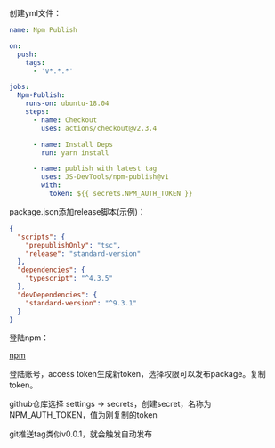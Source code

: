 创建yml文件：

```yml
name: Npm Publish

on:
  push:
    tags:
      - 'v*.*.*'

jobs:
  Npm-Publish:
    runs-on: ubuntu-18.04
    steps:
      - name: Checkout
        uses: actions/checkout@v2.3.4

      - name: Install Deps
        run: yarn install

      - name: publish with latest tag
        uses: JS-DevTools/npm-publish@v1
        with:
          token: ${{ secrets.NPM_AUTH_TOKEN }}
```

package.json添加release脚本(示例)：

```json
{
  "scripts": {
    "prepublishOnly": "tsc",
    "release": "standard-version"
  },
  "dependencies": {
    "typescript": "^4.3.5"
  },
  "devDependencies": {
    "standard-version": "^9.3.1"
  }
}
```

登陆npm：

[npm](https://www.npmjs.com/)

登陆账号，access token生成新token，选择权限可以发布package。复制token。

github仓库选择 settings -> secrets，创建secret，名称为NPM_AUTH_TOKEN，值为刚复制的token

git推送tag类似v0.0.1，就会触发自动发布
